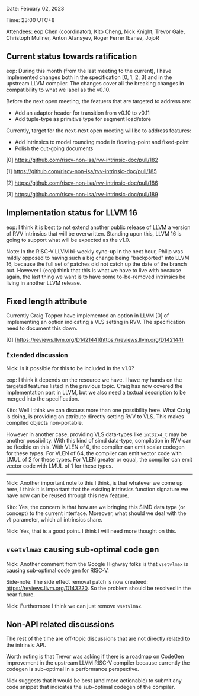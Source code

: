 Date: Febuary 02, 2023

Time: 23:00 UTC+8

Attendees: eop Chen (coordinator), Kito Cheng, Nick Knight, Trevor Gale, Christoph Mullner, Anton Afansyev, Roger Ferrer Ibanez, JojoR

## Current status towards ratification

eop:
During this month (from the last meeting to the current), I have implemented changes both in the specification [0, 1, 2, 3] and in the upstream LLVM compiler. The changes cover all the breaking changes in compatibility to what we label as the v0.10.

Before the next open meeting, the featuers that are targeted to address are:
- Add an adaptor header for transition from v0.10 to v0.11
- Add tuple-type as primitive type for segment load/store

Currently, target for the next-next open meeting will be to address features:
- Add intrinsics to model rounding mode in floating-point and fixed-point
- Polish the out-going documents

[0] https://github.com/riscv-non-isa/rvv-intrinsic-doc/pull/182

[1] https://github.com/riscv-non-isa/rvv-intrinsic-doc/pull/185

[2] https://github.com/riscv-non-isa/rvv-intrinsic-doc/pull/186

[3] https://github.com/riscv-non-isa/rvv-intrinsic-doc/pull/189

## Implementation status for LLVM 16

eop: I think it is best to not extend another public release of LLVM a version of RVV intrinsics that will be overwritten. Standing upon this, LLVM 16 is going to support what will be expected as the v1.0.

Note: In the RISC-V LLVM bi-weekly sync-up in the next hour, Philip was mildly opposed to having such a big change being "backported" into LLVM 16, because the full set of patches did not catch up the date of the branch out. However I (eop) think that this is what we have to live with because again, the last thing we want is to have some to-be-removed intrinsics be living in another LLVM release.

## Fixed length attribute

Currently Craig Topper have implemented an option in LLVM [0] of implementing an option indicating a VLS setting in RVV. The specification need to document this down.

[0] [https://reviews.llvm.org/D142144](https://reviews.llvm.org/D142144)

### Extended discussion

Nick: Is it possible for this to be included in the v1.0?

eop: I think it depends on the resource we have. I have my hands on the targeted features listed in the previous topic. Craig has now covered the implementation part in LLVM, but we also need a textual description to be merged into the specification.

Kito: Well I think we can discuss more than one possibility here. What Craig is doing, is providing an attribute directly setting RVV to VLS. This makes compiled objects non-portable.

However in another case, providing VLS data-types like `int32x4_t` may be another possibility. With this kind of simd data-type, compilation in RVV can be flexible on this. With VLEN of 0, the compiler can emit scalar codegen for these types. For VLEN of 64, the compiler can emit vector code with LMUL of 2 for these types. For VLEN greater or equal, the compiler can emit vector code with LMUL of 1 for these types.

---

Nick: Another important note to this I think, is that whatever we come up here, I think it is important that the existing intrinsics function signature we have now can be reused through this new feature.

Kito: Yes, the concern is that how are we bringing this SIMD data type (or concept) to the current interface. Moreover, what should we deal with the `vl` parameter, which all intrinsics share.

Nick: Yes, that is a good point. I think I will need more thought on this.

## `vsetvlmax` causing sub-optimal code gen

Nick: Another comment from the Google Highway folks is that `vsetvlmax` is causing sub-optimal code gen for RISC-V.

Side-note: The side effect removal patch is now createed: https://reviews.llvm.org/D143220. So the problem should be resolved in the near future.

Nick: Furthermore I think we can just remove `vsetvlmax`.

## Non-API related discussions

The rest of the time are off-topic discussions that are not directly related to the intrinsic API.

Worth noting is that Trevor was asking if there is a roadmap on CodeGen improvement in the upstream LLVM RISC-V compiler because currently the codegen is sub-optimal in a performance perspective.

Nick suggests that it would be best (and more actionable) to submit any code snippet that indicates the sub-optimal codegen of the compiler.
